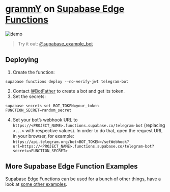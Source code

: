 # [grammY](https://grammy.dev) on [Supabase Edge Functions](https://supabase.com/edge-functions)

![demo](./demo.gif)

> Try it out: [@supabase_example_bot](https://t.me/supabase_example_bot)

## Deploying

1. Create the function:

```shell
supabase functions deploy --no-verify-jwt telegram-bot
```

2. Contact [@BotFather](https://t.me/BotFather) to create a bot and get its token.
3. Set the secrets:

```shell
supabase secrets set BOT_TOKEN=your_token FUNCTION_SECRET=random_secret
```

4. Set your bot’s webhook URL to `https://<PROJECT_NAME>.functions.supabase.co/telegram-bot` (replacing `<...>` with respective values).
   In order to do that, open the request URL in your browser, for example: `https://api.telegram.org/bot<BOT_TOKEN>/setWebhook?url=https://<PROJECT_NAME>.functions.supabase.co/telegram-bot?secret=<FUNCTION_SECRET>`

## More Supabase Edge Function Examples

Supabase Edge Functions can be used for a bunch of other things, have a look at [some other examples](https://github.com/supabase/supabase/tree/master/examples/edge-functions).
